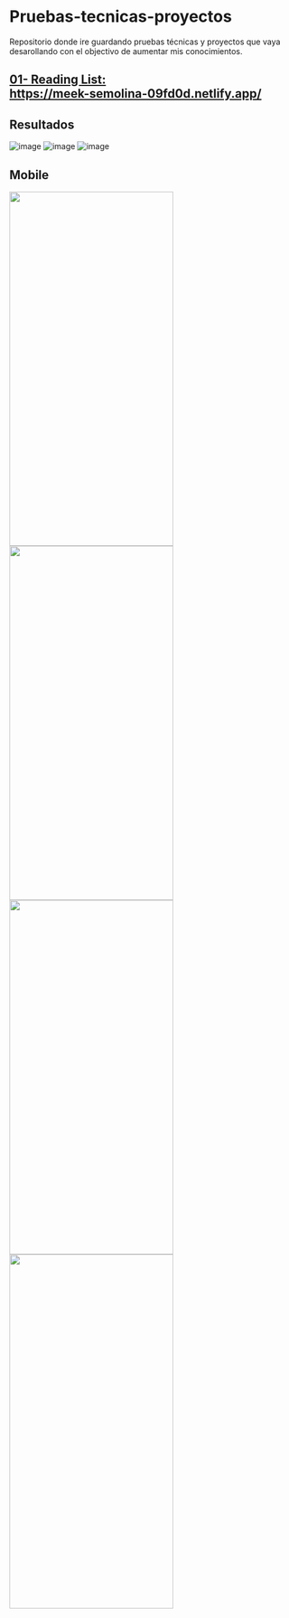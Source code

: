 # Pruebas-tecnicas-proyectos
Repositorio donde ire guardando pruebas técnicas  y proyectos que vaya desarollando con el objectivo de aumentar mis conocimientos.

## [01- Reading List:](https://github.com/rogeranyor/Pruebas-tecnicas-proyectos/tree/main/01-reading-list) <br>https://meek-semolina-09fd0d.netlify.app/
## Resultados
![image](https://github.com/rogeranyor/Pruebas-tecnicas-proyectos/assets/64661531/3f01c84c-56fe-4ae5-ab6d-2be5f7691e59)
![image](https://github.com/rogeranyor/Pruebas-tecnicas-proyectos/assets/64661531/0accf441-54b7-4d78-a30b-cf173c0c156b)
![image](https://github.com/rogeranyor/Pruebas-tecnicas-proyectos/assets/64661531/17c71e2e-358a-49ca-b724-bed07017c8ee)


## Mobile
<img src="https://github.com/rogeranyor/Pruebas-tecnicas-proyectos/assets/64661531/e2b3f496-bd6a-4163-a72c-a87c8943cfc5" width="290" height ="627">
<img src="https://github.com/rogeranyor/Pruebas-tecnicas-proyectos/assets/64661531/c5d0f8a1-c67d-4744-bd13-aa96fcc2825b" width="290" height ="627">
<img src="https://github.com/rogeranyor/Pruebas-tecnicas-proyectos/assets/64661531/3ca16f1d-d224-4321-8dbf-304dda6a51bb" width="290" height ="627">
<img src="https://github.com/rogeranyor/Pruebas-tecnicas-proyectos/assets/64661531/5e6aaaa0-beff-413c-bbd8-e1fcbed3679e" width="290" height ="627">

